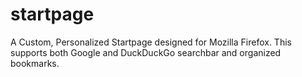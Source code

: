 # startpage
A Custom, Personalized Startpage designed for Mozilla Firefox.
This supports both Google and DuckDuckGo searchbar and organized bookmarks.
